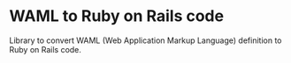 # WAML to Ruby on Rails code

Library to convert WAML (Web Application Markup Language) definition to Ruby on Rails code.
